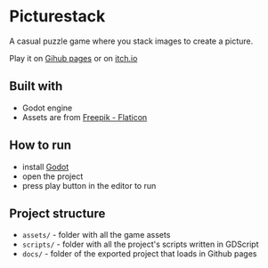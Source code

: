 # Picturestack
A casual puzzle game where you stack images to create a picture.

Play it on [Gihub pages](https://atseniklidou.github.io/picturestack/) or on [itch.io](https://ffviikh.itch.io/picturestack)

## Built with
- Godot engine
- Assets are from [Freepik - Flaticon](https://www.flaticon.com/)

## How to run
- install [Godot](https://godotengine.org/download)
- open the project
- press play button in the editor to run

## Project structure
- `assets/` - folder with all the game assets
- `scripts/` - folder with all the project's scripts written in GDScript
- `docs/` - folder of the exported project that loads in Github pages